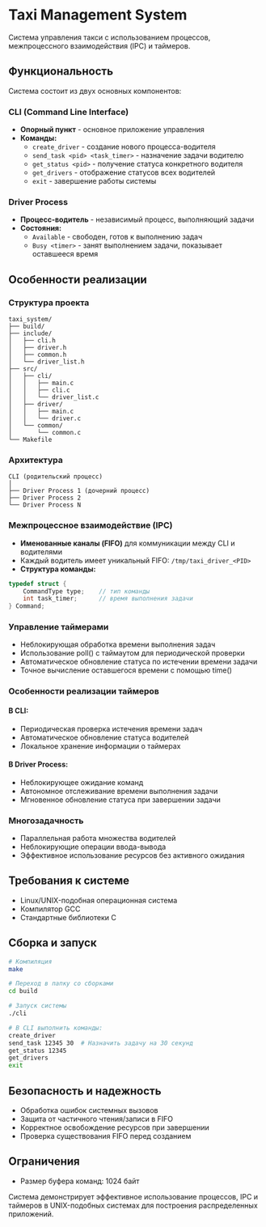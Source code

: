 # Taxi Management System

Система управления такси с использованием процессов, межпроцессного взаимодействия (IPC) и таймеров.

## Функциональность

Система состоит из двух основных компонентов:

### CLI (Command Line Interface)

- **Опорный пункт** - основное приложение управления
- **Команды:**
  - `create_driver` - создание нового процесса-водителя
  - `send_task <pid> <task_timer>` - назначение задачи водителю
  - `get_status <pid>` - получение статуса конкретного водителя
  - `get_drivers` - отображение статусов всех водителей
  - `exit` - завершение работы системы

### Driver Process

- **Процесс-водитель** - независимый процесс, выполняющий задачи
- **Состояния:**
  - `Available` - свободен, готов к выполнению задач
  - `Busy <timer>` - занят выполнением задачи, показывает оставшееся время

## Особенности реализации

### Структура проекта

```
taxi_system/
├── build/ 
├── include/
│   ├── cli.h
│   ├── driver.h
│   ├── common.h
│   └── driver_list.h
├── src/
│   ├── cli/
│   │   ├── main.c
│   │   ├── cli.c
│   │   └── driver_list.c
│   ├── driver/
│   │   ├── main.c
│   │   └── driver.c
│   └── common/
│       └── common.c
└── Makefile
```

### Архитектура

```
CLI (родительский процесс)
│
├── Driver Process 1 (дочерний процесс)
├── Driver Process 2
└── Driver Process N
```

### Межпроцессное взаимодействие (IPC)

- **Именованные каналы (FIFO)** для коммуникации между CLI и водителями
- Каждый водитель имеет уникальный FIFO: `/tmp/taxi_driver_<PID>`
- **Структура команды:**
```c
typedef struct {
    CommandType type;    // тип команды
    int task_timer;      // время выполнения задачи
} Command;
```

### Управление таймерами

- Неблокирующая обработка времени выполнения задач
- Использование poll() с таймаутом для периодической проверки
- Автоматическое обновление статуса по истечении времени задачи
- Точное вычисление оставшегося времени с помощью time()

### Особенности реализации таймеров

#### В CLI:

- Периодическая проверка истечения времени задач
- Автоматическое обновление статуса водителей
- Локальное хранение информации о таймерах

#### В Driver Process:

- Неблокирующее ожидание команд 
- Автономное отслеживание времени выполнения задачи
- Мгновенное обновление статуса при завершении задачи

### Многозадачность

- Параллельная работа множества водителей
- Неблокирующие операции ввода-вывода
- Эффективное использование ресурсов без активного ожидания

## Требования к системе

- Linux/UNIX-подобная операционная система
- Компилятор GCC
- Стандартные библиотеки C

## Сборка и запуск

``` bash
# Компиляция
make

# Переход в папку со сборками
cd build

# Запуск системы
./cli

# В CLI выполнить команды:
create_driver
send_task 12345 30  # Назначить задачу на 30 секунд
get_status 12345
get_drivers
exit
```

## Безопасность и надежность

- Обработка ошибок системных вызовов
- Защита от частичного чтения/записи в FIFO
- Корректное освобождение ресурсов при завершении
- Проверка существования FIFO перед созданием

## Ограничения

- Размер буфера команд: 1024 байт

Система демонстрирует эффективное использование процессов, IPC и таймеров в UNIX-подобных системах для построения распределенных приложений.
